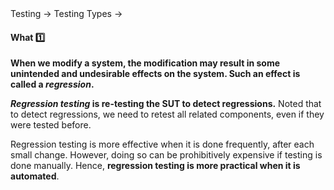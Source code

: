 <div id="path">Testing → Testing Types →</div>

<div id="title">

#### What :one: [<span class="glyphicon glyphicon-new-window" aria-hidden="true"></span>]({{baseUrl}}/testing/testingTypes/regressionTesting/what/index.html)

</div>

<div id="body">

**When we modify a system, the modification may result in some unintended and undesirable effects on the system. Such an effect is called a _regression_.**

**_Regression testing_ is re-testing the <trigger for="pop:sut">SUT</trigger> to detect regressions.** Noted that to detect regressions, we need to retest all related components, even if they were tested before. 

Regression testing is more effective when it is done frequently, after each small change. However, doing so can be prohibitively expensive if testing is done manually. Hence, **regression testing is more practical when it is automated**.

<include src="../../../../common/popOvers.md#sut" />

</div>

<div id="extras">
 <include src="exercises.md" />
</div>

</div>
